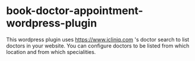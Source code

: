 book-doctor-appointment-wordpress-plugin
========================================

This wordpress plugin uses https://www.icliniq.com 's doctor search to list doctors in your website. You can configure doctors to be listed from which location and from which specialities.
